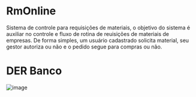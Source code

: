 # RmOnline
Sistema de controle para requisições de materiais, o objetivo do sistema é auxiliar no controle e fluxo de rotina de reuisições de materiais de empresas. De forma simples, um usuário cadastrado solicita material, seu gestor autoriza ou não e o pedido segue para compras ou não.

# DER Banco
![image](https://user-images.githubusercontent.com/55721262/175832232-8abddc18-20db-4902-97c9-9c92e5b0106c.png)

